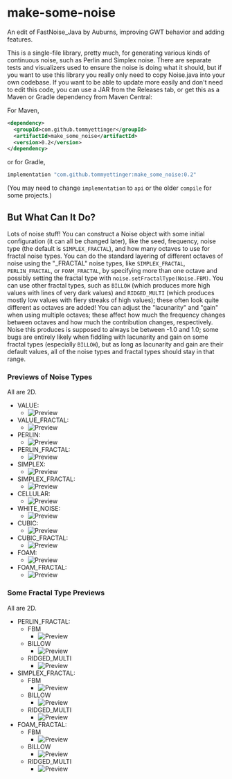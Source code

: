 # make-some-noise
An edit of FastNoise_Java by Auburns, improving GWT behavior and adding features.

This is a single-file library, pretty much, for generating various kinds of continuous noise,
such as Perlin and Simplex noise. There are separate tests and visualizers used to ensure
the noise is doing what it should, but if you want to use this library you really only need
to copy Noise.java into your own codebase. If you want to be able to update more easily and
don't need to edit this code, you can use a JAR from the Releases tab, or get this as a Maven
or Gradle dependency from Maven Central:

For Maven,

```xml
<dependency>
  <groupId>com.github.tommyettinger</groupId>
  <artifactId>make_some_noise</artifactId>
  <version>0.2</version>
</dependency>
```

or for Gradle,

```groovy
implementation "com.github.tommyettinger:make_some_noise:0.2"
```
(You may need to change `implementation` to `api` or the older `compile` for some projects.)

## But What Can It Do?

Lots of noise stuff! You can construct a Noise object with some initial configuration (it
can all be changed later), like the seed, frequency, noise type (the default is
`SIMPLEX_FRACTAL`), and how many octaves to use for fractal noise types.
You can do the standard layering of different octaves of noise using the "_FRACTAL" noise
types, like `SIMPLEX_FRACTAL`, `PERLIN_FRACTAL`, or `FOAM_FRACTAL`, by specifying more than
one octave and possibly setting the fractal type with `noise.setFractalType(Noise.FBM)`.
You can use other fractal types, such as `BILLOW` (which produces more high values with
lines of very dark values) and `RIDGED_MULTI` (which produces mostly low values with fiery
streaks of high values); these often look quite different as octaves are added! You can
adjust the "lacunarity" and "gain" when using multiple octaves; these affect how much the
frequency changes between octaves and how much the contribution changes, respectively. Noise
this produces is supposed to always be between -1.0 and 1.0; some bugs are entirely likely
when fiddling with lacunarity and gain on some fractal types (especially `BILLOW`), but as
long as lacunarity and gain are their default values, all of the noise types and fractal
types should stay in that range.

### Previews of Noise Types

All are 2D.

- VALUE: 
  - ![Preview](https://i.imgur.com/At1Hgm5.png)
- VALUE_FRACTAL: 
  - ![Preview](https://i.imgur.com/2b0qBrS.png)
- PERLIN: 
  - ![Preview](https://i.imgur.com/z9461l1.png)
- PERLIN_FRACTAL: 
  - ![Preview](https://i.imgur.com/DPItxKc.png)
- SIMPLEX: 
  - ![Preview](https://i.imgur.com/9S7RrYP.png)
- SIMPLEX_FRACTAL: 
  - ![Preview](https://i.imgur.com/m73kktY.png)
- CELLULAR: 
  - ![Preview](https://i.imgur.com/Nu23Nf5.png)
- WHITE_NOISE: 
  - ![Preview](https://i.imgur.com/Sv7uJYW.png)
- CUBIC: 
  - ![Preview](https://i.imgur.com/XpLZiiL.png)
- CUBIC_FRACTAL: 
  - ![Preview](https://i.imgur.com/7i9C8ah.png)
- FOAM: 
  - ![Preview](https://i.imgur.com/L5iCStQ.png)
- FOAM_FRACTAL: 
  - ![Preview](https://i.imgur.com/mCuEiAD.png)

### Some Fractal Type Previews

All are 2D.

- PERLIN_FRACTAL: 
  - FBM
     - ![Preview](https://i.imgur.com/DPItxKc.png)
  - BILLOW
     - ![Preview](https://i.imgur.com/6OTR2Xl.png)
  - RIDGED_MULTI
     - ![Preview](https://i.imgur.com/RyJgRVS.png)
- SIMPLEX_FRACTAL: 
  - FBM
     - ![Preview](https://i.imgur.com/m73kktY.png)
  - BILLOW
     - ![Preview](https://i.imgur.com/4zCZ3C0.png)
  - RIDGED_MULTI
     - ![Preview](https://i.imgur.com/Be8ESjY.png)
- FOAM_FRACTAL: 
  - FBM
     - ![Preview](https://i.imgur.com/mCuEiAD.png)
  - BILLOW
     - ![Preview](https://i.imgur.com/egJRuzg.png)
  - RIDGED_MULTI
     - ![Preview](https://i.imgur.com/2HNBlnD.png)
